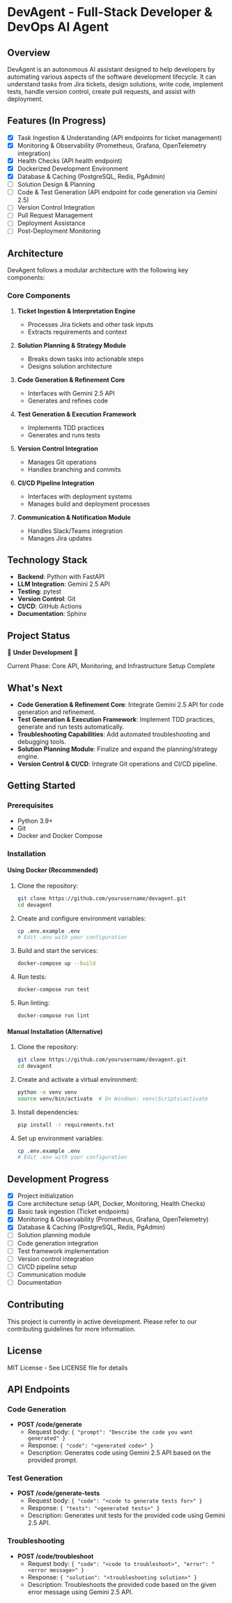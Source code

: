 # DevAgent - Full-Stack Developer & DevOps AI Agent

## Overview
DevAgent is an autonomous AI assistant designed to help developers by automating various aspects of the software development lifecycle. It can understand tasks from Jira tickets, design solutions, write code, implement tests, handle version control, create pull requests, and assist with deployment.

## Features (In Progress)
- [x] Task Ingestion & Understanding (API endpoints for ticket management)
- [x] Monitoring & Observability (Prometheus, Grafana, OpenTelemetry integration)
- [x] Health Checks (API health endpoint)
- [x] Dockerized Development Environment
- [x] Database & Caching (PostgreSQL, Redis, PgAdmin)
- [ ] Solution Design & Planning
- [ ] Code & Test Generation (API endpoint for code generation via Gemini 2.5)
- [ ] Version Control Integration
- [ ] Pull Request Management
- [ ] Deployment Assistance
- [ ] Post-Deployment Monitoring

## Architecture
DevAgent follows a modular architecture with the following key components:

### Core Components
1. **Ticket Ingestion & Interpretation Engine**
   - Processes Jira tickets and other task inputs
   - Extracts requirements and context

2. **Solution Planning & Strategy Module**
   - Breaks down tasks into actionable steps
   - Designs solution architecture

3. **Code Generation & Refinement Core**
   - Interfaces with Gemini 2.5 API
   - Generates and refines code

4. **Test Generation & Execution Framework**
   - Implements TDD practices
   - Generates and runs tests

5. **Version Control Integration**
   - Manages Git operations
   - Handles branching and commits

6. **CI/CD Pipeline Integration**
   - Interfaces with deployment systems
   - Manages build and deployment processes

7. **Communication & Notification Module**
   - Handles Slack/Teams integration
   - Manages Jira updates

## Technology Stack
- **Backend**: Python with FastAPI
- **LLM Integration**: Gemini 2.5 API
- **Testing**: pytest
- **Version Control**: Git
- **CI/CD**: GitHub Actions
- **Documentation**: Sphinx

## Project Status
🚧 **Under Development** 🚧

Current Phase: Core API, Monitoring, and Infrastructure Setup Complete

## What's Next
- **Code Generation & Refinement Core**: Integrate Gemini 2.5 API for code generation and refinement.
- **Test Generation & Execution Framework**: Implement TDD practices, generate and run tests automatically.
- **Troubleshooting Capabilities**: Add automated troubleshooting and debugging tools.
- **Solution Planning Module**: Finalize and expand the planning/strategy engine.
- **Version Control & CI/CD**: Integrate Git operations and CI/CD pipeline.

## Getting Started

### Prerequisites
- Python 3.9+
- Git
- Docker and Docker Compose

### Installation

#### Using Docker (Recommended)
1. Clone the repository:
   ```bash
   git clone https://github.com/yourusername/devagent.git
   cd devagent
   ```

2. Create and configure environment variables:
   ```bash
   cp .env.example .env
   # Edit .env with your configuration
   ```

3. Build and start the services:
   ```bash
   docker-compose up --build
   ```

4. Run tests:
   ```bash
   docker-compose run test
   ```

5. Run linting:
   ```bash
   docker-compose run lint
   ```

#### Manual Installation (Alternative)
1. Clone the repository:
   ```bash
   git clone https://github.com/yourusername/devagent.git
   cd devagent
   ```

2. Create and activate a virtual environment:
   ```bash
   python -m venv venv
   source venv/bin/activate  # On Windows: venv\Scripts\activate
   ```

3. Install dependencies:
   ```bash
   pip install -r requirements.txt
   ```

4. Set up environment variables:
   ```bash
   cp .env.example .env
   # Edit .env with your configuration
   ```

## Development Progress
- [x] Project initialization
- [x] Core architecture setup (API, Docker, Monitoring, Health Checks)
- [x] Basic task ingestion (Ticket endpoints)
- [x] Monitoring & Observability (Prometheus, Grafana, OpenTelemetry)
- [x] Database & Caching (PostgreSQL, Redis, PgAdmin)
- [ ] Solution planning module
- [ ] Code generation integration
- [ ] Test framework implementation
- [ ] Version control integration
- [ ] CI/CD pipeline setup
- [ ] Communication module
- [ ] Documentation

## Contributing
This project is currently in active development. Please refer to our contributing guidelines for more information.

## License
MIT License - See LICENSE file for details

## API Endpoints

### Code Generation
- **POST /code/generate**
    - Request body: `{ "prompt": "Describe the code you want generated" }`
    - Response: `{ "code": "<generated code>" }`
    - Description: Generates code using Gemini 2.5 API based on the provided prompt.

### Test Generation
- **POST /code/generate-tests**
    - Request body: `{ "code": "<code to generate tests for>" }`
    - Response: `{ "tests": "<generated tests>" }`
    - Description: Generates unit tests for the provided code using Gemini 2.5 API.

### Troubleshooting
- **POST /code/troubleshoot**
    - Request body: `{ "code": "<code to troubleshoot>", "error": "<error message>" }`
    - Response: `{ "solution": "<troubleshooting solution>" }`
    - Description: Troubleshoots the provided code based on the given error message using Gemini 2.5 API. 